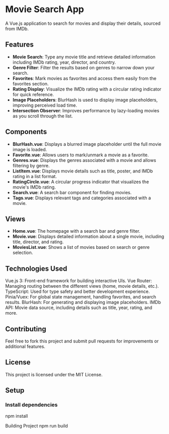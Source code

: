 # Movie Search App

A Vue.js application to search for movies and display their details, sourced from IMDb.

## Features
- **Movie Search**: Type any movie title and retrieve detailed information including IMDb rating, year, director, and country.
- **Genre Filter**: Filter the results based on genres to narrow down your search.
- **Favorites**: Mark movies as favorites and access them easily from the favorites section.
- **Rating Display**: Visualize the IMDb rating with a circular rating indicator for quick reference.
- **Image Placeholders**: BlurHash is used to display image placeholders, improving perceived load time.
- **Intersection Observer**: Improves performance by lazy-loading movies as you scroll through the list.

## Components
- **BlurHash.vue**: Displays a blurred image placeholder until the full movie image is loaded.
- **Favorite.vue**: Allows users to mark/unmark a movie as a favorite.
- **Genres.vue**: Displays the genres associated with a movie and allows filtering by genre.
- **ListItem.vue**: Displays movie details such as title, poster, and IMDb rating in a list format.
- **RatingCircle.vue**: A circular progress indicator that visualizes the movie's IMDb rating.
- **Search.vue**: A search bar component for finding movies.
- **Tags.vue**: Displays relevant tags and categories associated with a movie.

## Views
- **Home.vue**: The homepage with a search bar and genre filter.
- **Movie.vue**: Displays detailed information about a single movie, including title, director, and rating.
- **MoviesList.vue**: Shows a list of movies based on search or genre selection.

## Technologies Used
Vue.js 3: Front-end framework for building interactive UIs.
Vue Router: Managing routing between the different views (home, movie details, etc.).
TypeScript: Used for type safety and better development experience.
Pinia/Vuex: For global state management, handling favorites, and search results.
BlurHash: For generating and displaying image placeholders.
IMDb API: Movie data source, including details such as title, year, rating, and more.

## Contributing
Feel free to fork this project and submit pull requests for improvements or additional features.

## License
This project is licensed under the MIT License.

## Setup

### Install dependencies
npm install

 Building Project 
npm run build





